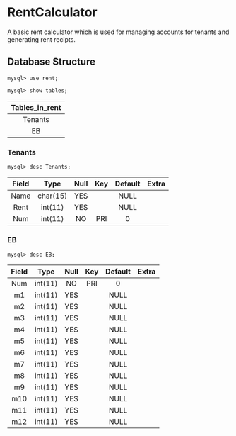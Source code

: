 # RentCalculator
A basic rent calculator which is used for managing accounts for tenants and generating rent recipts. 

## Database Structure

`mysql> use rent;`

`mysql> show tables;`

| Tables_in_rent |
|:--------------:|
| Tenants        |
| EB             |

### Tenants
`mysql> desc Tenants;`

| Field | Type     | Null | Key | Default | Extra |
|:-----:|:--------:|:----:|:---:|:-------:|:-----:|
| Name  | char(15) | YES  |     | NULL    |       |
| Rent  | int(11)  | YES  |     | NULL    |       |
| Num   | int(11)  | NO   | PRI | 0       |       |

### EB
`mysql> desc EB;`

| Field | Type     | Null | Key | Default | Extra |
|:-----:|:--------:|:----:|:---:|:-------:|:-----:|
| Num   | int(11) | NO   | PRI | 0       |       |
| m1    | int(11) | YES  |     | NULL    |       |
| m2    | int(11) | YES  |     | NULL    |       |
| m3    | int(11) | YES  |     | NULL    |       |
| m4    | int(11) | YES  |     | NULL    |       |
| m5    | int(11) | YES  |     | NULL    |       |
| m6    | int(11) | YES  |     | NULL    |       |
| m7    | int(11) | YES  |     | NULL    |       |
| m8    | int(11) | YES  |     | NULL    |       |
| m9    | int(11) | YES  |     | NULL    |       |
| m10   | int(11) | YES  |     | NULL    |       |
| m11   | int(11) | YES  |     | NULL    |       |
| m12   | int(11) | YES  |     | NULL    |       |

